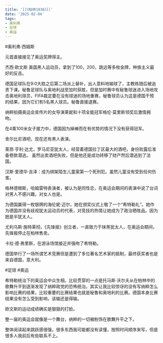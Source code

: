 ```yaml
---
title: '[[《柏林1936》]]'
date: '2025-02-04'
tags:
- 奥利弗
- 足球
- 奥运
---
```

#奥利弗·西姆斯

元首直接接见了奥运奖牌得主。

杰西·欧文斯 美国黑人运动员，拿到了100，200，跳远等多枚金牌，种族主义最好的反击。

德国足球队在9:0大胜之后第二场派上替补，出人意料地输球了，主教练随后被追责下课。秘鲁足球队与奥地利战至加时获胜，但是加时赛中有秘鲁球迷进入场地攻击奥地利球员，FIFA裁定要在没有球迷的场地重赛，秘鲁球员认为这是德国干预的结果，因为它们有5名黑人球员。秘鲁直接退赛。

纳粹拍摄奥运会宣传片的女导演莱妮和十项全能冠军格伦·莫里斯领奖后激情拥吻。

在4乘100米女子接力中，德国因为掉棒而在有优势的情况下没有获得冠军。

舍尔比尼酒吧，现在还有黑人表演。

莱昂·亨利·达尤，罗马尼亚犹太人，经营着德国拉丁区最大的酒吧，身份败露后准备卷款潜逃。 虽然出卖酒吧失败，但是他还是成功转移了财产然后潜逃到了法国。

汉斯·爱德华·吉泽：成为绑架陌生儿童案第一个死刑犯。虽然儿童没有受到任何伤害。

格林德根斯，哈姆雷特表演者，被认为是同性恋，在奥运会期间的表演中说了台词对男人不感兴趣，对女人也是。

为德国赢得一枚银牌的海伦妮·迈尔，她在颁奖仪式上敬了一个“希特勒礼”。她作为德国并没有歧视犹太运动员的代表，对竞技的热情让她成为了政治牺牲品。因为她是半犹太人。

尤利乌斯·施特莱彻，《先锋报》创立者，一直致力于抹黑犹太人，在奥运会期间，先锋报停止在柏林售卖。

卡拉·德·弗里斯，在游泳场馆接近并强吻了希特勒。

德国举行了一场所谓艺术竞赛但是遭到了多位著名艺术家的抵制，最终获奖者也是来自德国，意大利。

#足球 #奥运

希特勒统治下的奥运会中众生相。比较贯穿的一点是托马斯·沃尔夫从在柏林中的歌舞升平到逐渐发现了纳粹政党的恐怖统治。其实让我比较惊讶的没有写纳粹怎么影响比赛的结果，比较重要的比赛结果也就是秘鲁和奥地利的比赛。德国本身比赛结果没有怎么受到影响，该输还是得输。

欧文斯的运动成绩确实是狠狠的打脸。

整一届的奥运会就像是一个舞台，纳粹的一切被粉饰在歌舞升平之下。

整体阅读起来跳跃感很强，很多东西我可能都没有读懂，按照时间顺序来写，但是很多人我前后有些联系不上。
